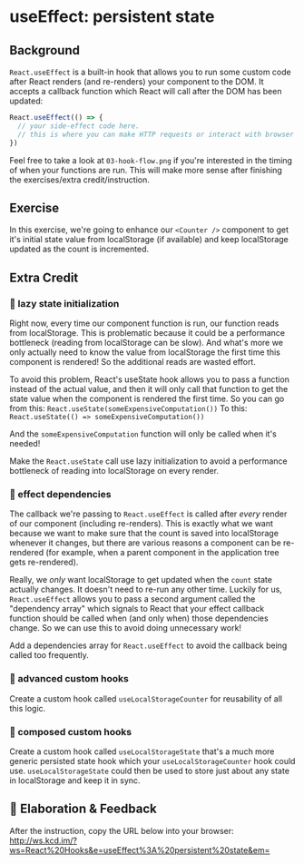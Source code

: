 # useEffect: persistent state

## Background

`React.useEffect` is a built-in hook that allows you to run some custom code
after React renders (and re-renders) your component to the DOM. It accepts a
callback function which React will call after the DOM has been updated:

```javascript
React.useEffect(() => {
  // your side-effect code here.
  // this is where you can make HTTP requests or interact with browser APIs.
})
```

Feel free to take a look at `03-hook-flow.png` if you're interested in the
timing of when your functions are run. This will make more sense after finishing
the exercises/extra credit/instruction.

## Exercise

In this exercise, we're going to enhance our `<Counter />` component to get it's
initial state value from localStorage (if available) and keep localStorage
updated as the count is incremented.

## Extra Credit

### 💯 lazy state initialization

Right now, every time our component function is run, our function reads from
localStorage. This is problematic because it could be a performance bottleneck
(reading from localStorage can be slow). And what's more we only actually need
to know the value from localStorage the first time this component is rendered!
So the additional reads are wasted effort.

To avoid this problem, React's useState hook allows you to pass a function
instead of the actual value, and then it will only call that function to get the
state value when the component is rendered the first time. So you can go from
this: `React.useState(someExpensiveComputation())` To this:
`React.useState(() => someExpensiveComputation())`

And the `someExpensiveComputation` function will only be called when it's
needed!

Make the `React.useState` call use lazy initialization to avoid a performance
bottleneck of reading into localStorage on every render.

### 💯 effect dependencies

The callback we're passing to `React.useEffect` is called after _every_ render
of our component (including re-renders). This is exactly what we want because we
want to make sure that the count is saved into localStorage whenever it changes,
but there are various reasons a component can be re-rendered (for example, when
a parent component in the application tree gets re-rendered).

Really, we _only_ want localStorage to get updated when the `count` state
actually changes. It doesn't need to re-run any other time. Luckily for us,
`React.useEffect` allows you to pass a second argument called the "dependency
array" which signals to React that your effect callback function should be
called when (and only when) those dependencies change. So we can use this to
avoid doing unnecessary work!

Add a dependencies array for `React.useEffect` to avoid the callback being
called too frequently.

### 💯 advanced custom hooks

Create a custom hook called `useLocalStorageCounter` for reusability of all this
logic.

### 💯 composed custom hooks

Create a custom hook called `useLocalStorageState` that's a much more generic
persisted state hook which your `useLocalStorageCounter` hook could use.
`useLocalStorageState` could then be used to store just about any state in
localStorage and keep it in sync.

## 🦉 Elaboration & Feedback

After the instruction, copy the URL below into your browser:
http://ws.kcd.im/?ws=React%20Hooks&e=useEffect%3A%20persistent%20state&em=
